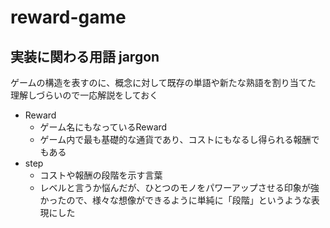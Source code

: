 # reward-game

## 実装に関わる用語 jargon
ゲームの構造を表すのに、概念に対して既存の単語や新たな熟語を割り当てた
理解しづらいので一応解説をしておく

- Reward
  - ゲーム名にもなっているReward
  - ゲーム内で最も基礎的な通貨であり、コストにもなるし得られる報酬でもある
- step
  - コストや報酬の段階を示す言葉
  - レベルと言うか悩んだが、ひとつのモノをパワーアップさせる印象が強かったので、様々な想像ができるように単純に「段階」というような表現にした
